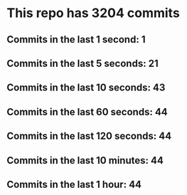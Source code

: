 # This repo has 3204 commits

## Commits in the last 1 second: 1
## Commits in the last 5 seconds: 21
## Commits in the last 10 seconds: 43
## Commits in the last 60 seconds: 44
## Commits in the last 120 seconds: 44
## Commits in the last 10 minutes: 44
## Commits in the last 1 hour: 44
